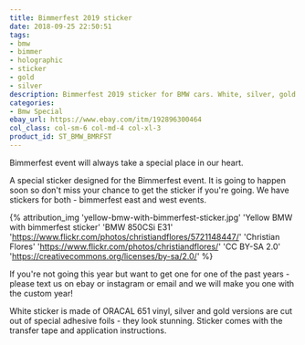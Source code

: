 ```yaml
---
title: Bimmerfest 2019 sticker
date: 2018-09-25 22:50:51
tags:
- bmw
- bimmer
- holographic
- sticker
- gold
- silver
description: Bimmerfest 2019 sticker for BMW cars. White, silver, gold and oilslick. Text us for custom year.
categories:
- Bmw Special
ebay_url: https://www.ebay.com/itm/192896300464
col_class: col-sm-6 col-md-4 col-xl-3
product_id: ST_BMW_BMRFST
---
```


Bimmerfest event will always take a special place in our heart.

<!-- more -->
<!-- {% asset_img content-image bimmerfest-east-west-2019-vinyl-sticker.jpg 'Bimmerfest bimmer bmw car vinyl sticker"Bimmerfest bimmer bmw car vinyl sticker"' %} -->

A special sticker designed for the Bimmerfest event. It is going to happen soon so don't miss your chance to get the sticker if you're going. We have stickers for both - bimmerfest east and west events.

{% attribution_img
  'yellow-bmw-with-bimmerfest-sticker.jpg'
  'Yellow BMW with bimmerfest sticker'
  'BMW 850CSi E31'
  'https://www.flickr.com/photos/christiandflores/5721148447/'
  'Christian Flores'
  'https://www.flickr.com/photos/christiandflores/'
  'CC BY-SA 2.0'
  'https://creativecommons.org/licenses/by-sa/2.0/'
%}

If you're not going this year but want to get one for one of the past years - please text us on ebay or instagram or email and we will make you one with the custom year!

White sticker is made of ORACAL 651 vinyl, silver and gold versions are cut out of special adhesive foils - they look stunning. Sticker comes with the transfer tape and application instructions.

